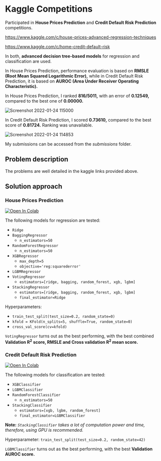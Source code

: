# Kaggle Competitions
Participated in **House Prices Prediction** and **Credit Default Risk Prediction** competitions.

https://www.kaggle.com/c/house-prices-advanced-regression-techniques

https://www.kaggle.com/c/home-credit-default-risk

In both, **advanced decision tree-based models** for regression and classification are used.

In House Prices Prediction, performance evaluation is based on **RMSLE (Root Mean Squared Logarithmic Error),** while in Credit Default Risk Prediction, it is based on **AUROC (Area Under Receiver Operating Characteristic).**

In House Prices Prediction, I ranked **816/5011,** with an error of **0.12549,** compared to the best one of **0.00000.**

![Screenshot 2022-01-24 115000](https://user-images.githubusercontent.com/21691211/150891215-38bbc1d8-543d-4b7d-94af-4414af37bdd6.png)

In Credit Default Risk Prediction, I scored **0.73610,** compared to the best score of **0.81724.** Ranking was unavailable.

![Screenshot 2022-01-24 114853](https://user-images.githubusercontent.com/21691211/150891233-2f12c150-693a-4c3e-97d8-1e3bb62961c2.png)

My submissions can be accessed from the *submissions* folder.

## Problem description
The problems are well detailed in the kaggle links provided above.

## Solution approach
### House Prices Prediction
<a href="https://colab.research.google.com/drive/1S1iZ_7c9rMUBq7pxDLEIuCWKvlFgCxod?usp=sharing">
    <img alt="Open In Colab" src="https://colab.research.google.com/assets/colab-badge.svg">
</a>

The following models for regression are tested:

- `Ridge`
- `BaggingRegressor`
  - `n_estimators=50`
- `RandomForestRegressor`
  - `n_estimators=50`
- `XGBRegressor`
  - `max_depth=5`
  - `objective='reg:squarederror'`
- `LGBMRegressor`
- `VotingRegressor`
  - `estimators=[ridge, bagging, random_forest, xgb, lgbm]`
- `StackingRegressor`
  - `estimators=[ridge, bagging, random_forest, xgb, lgbm]`
  - `final_estimator=Ridge`

Hyperparameters:

- `train_test_split(test_size=0.2, random_state=0)`
- `kfold = KFold(n_splits=5, shuffle=True, random_state=0)`
- `cross_val_score(cv=kfold)`

`VotingRegressor` turns out as the best performing, with the best combined **Validation R<sup>2</sup> score, RMSLE and Cross validation R<sup>2</sup> mean score.**

### Credit Default Risk Prediction
<a href="https://colab.research.google.com/drive/1VjyZn-19NobsggKJ8Wf-hmNIDWSRym9n?usp=sharing">
    <img alt="Open In Colab" src="https://colab.research.google.com/assets/colab-badge.svg">
</a>

The following models for classification are tested:

- `XGBClassifier`
- `LGBMClassifier`
- `RandomForestClassifier`
  - `n_estimators=50`
- `StackingClassifier`
  - `estimators=[xgb, lgbm, random_forest]`
  - `final_estimator=LGBMClassifier`

**Note:** *`StackingClassifier` takes a lot of computation power and time, therefore, using GPU is recommended.*

Hyperparameter: `train_test_split(test_size=0.2, random_state=42)`

`LGBMClassifier` turns out as the best performing, with the best **Validation AUROC score.**
